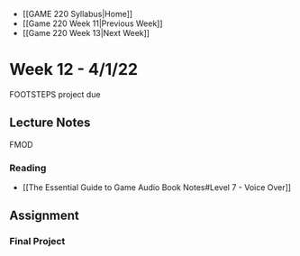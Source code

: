 - [[GAME 220 Syllabus|Home]]
- [[Game 220 Week 11|Previous Week]]
- [[Game 220 Week 13|Next Week]]

# Week 12 - 4/1/22
FOOTSTEPS project due

## Lecture Notes
FMOD

### Reading
- [[The Essential Guide to Game Audio Book Notes#Level 7 - Voice Over]]

## Assignment
### Final Project